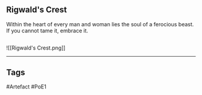 ## Rigwald's Crest
Within the heart of every man and woman
lies the soul of a ferocious beast.
If you cannot tame it, embrace it.
##
![[Rigwald's Crest.png]]

---
## Tags
#Artefact
#PoE1
